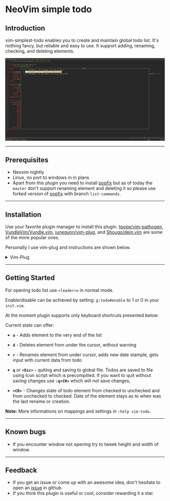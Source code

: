 # NeoVim simple todo

## Introduction

vim-simplest-todo enables you to create and maintain global todo list. It's nothing fancy, but reliable and easy to use. 
It support adding, renaming, checking, and deleting elements.

![pres.jpg](./pres.jpg)


---
## Prerequisites
- Neovim nightly
- Linux, no port to windows in in plans
- Apart from this plugin you need to install [popfix](https://github.com/RishabhRD/popfix) but as of today the `master` don't support renaming element and deleting it so please use forked version of [popfix](https://github.com/lpawlak1/popfix) with branch `list-commands`.

---
## Installation

Use your favorite plugin manager to install this plugin. [tpope/vim-pathogen](https://github.com/tpope/vim-pathogen), [VundleVim/Vundle.vim](https://github.com/VundleVim/Vundle.vim), [junegunn/vim-plug](https://github.com/junegunn/vim-plug), and [Shougo/dein.vim](https://github.com/Shougo/dein.vim) are some of the more popular ones.


Personally I use vim-plug and instructions are shown below.
<details>
<summary>Vim-Plug</summary>

1. Install Vim-Plug, according to its instructions.
2. Add the following text to your `init.vim`.
```vim
call plug#begin()
  Plug 'lpawlak1/popfix', { 'branch': 'list-commands' }
  Plug 'lpawlak1/vim-simplest-todo'
call plug#end()
```
3. Restart Vim, and run the `:PlugInstall` statement to install your plugins.
</details>

---
## Getting Started

For opening todo list use `<leader>o` in normal mode.

Enable/disable can be achieved by setting: ``g:todo#enable`` to 1 or 0 in your `init.vim`.

At the moment plugin supports only keyboard shortcuts
presented below.

Current state can offer:
- **`a`** - Adds element to the very end of the list

- **`d`** - Deletes element from under the cursor, without warning

- **`r`** - Renames element from under cursor, adds new date stample, gets input with current data from todo

- **`q`** or **`<Esc>`** - quiting and saving to global file.
    Todos are saved to file using Icon script which is precompilled. 
    If you want to quit without saving changes use **`:q<CR>`** which will not
    save changes,

- **`<CR>`** -  Changes state of todo element from checked to unchecked and from unchecked to checked. Date of the element stays as to when was the
    last rename or creation.

 **Note:** More informations on mappings and settings in `:help vim-todo`.

---
## Known bugs
- If you encounter window not opening try to tweek height and width of window.

---
## Feedback
- If you get an issue or come up with an awesome idea, don't hesitate to open an [issue](https://github.com/lpawlak1/vim-simplest-todo/issues) in github.
- If you think this plugin is useful or cool, consider rewarding it a star.
